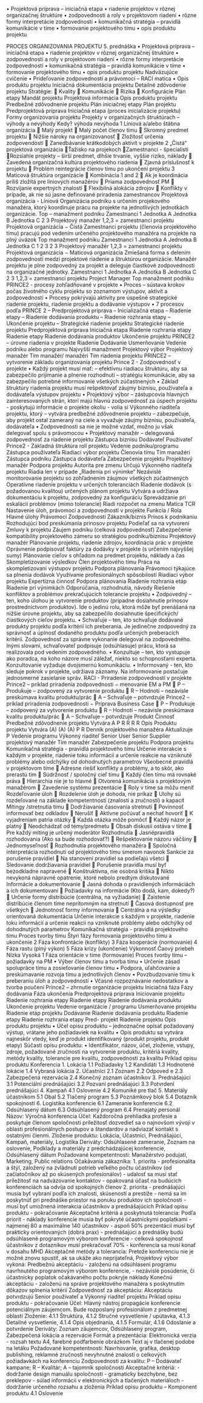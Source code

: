 • Projektová príprava – iniciačná etapa • riadenie projektov v rôznej organizačnej štruktúre • zodpovednosti a roly v projektovom riadení • rôzne formy interpretácie zodpovedností • komunikačná stratégia – pravidlá komunikácie v tíme • formovanie projektového tímu • opis produktu projektu




PROCES ORGANIZOVANIA PROJEKTU 5. prednáška • Projektová príprava – iniciačná etapa • riadenie projektov v rôznej organizačnej štruktúre • zodpovednosti a roly v projektovom riadení • rôzne formy interpretácie zodpovedností • komunikačná stratégia – pravidlá komunikácie v tíme • formovanie projektového tímu • opis produktu projektu Nadväzujúce cvičenie • Prideľovanie zodpovedností a právomocí – RACI matica • Opis produktu projektu Iniciačná dokumentácia projektu Detailné zdôvodenie projektu Stratégie:  Kvality  Komunikácie  Rizika  Konfigurácie Plán etapy Mandát projektu Projektová informácia Opis produktu projektu Predbežné zdôvodnenie projektu Plán iniciačnej etapy Plán projektu Predprojektová príprava Iniciačná etapa (proces inicializácie projektu) Formy organizovania projektu Projekty v organizačných štruktúrach – výhody a nevýhody Kedy? výhoda nevýhoda 1 Líniová a/alebo štábna organizácia  Malý projekt  Malý počet členov tímu  Skromný predmet projektu  Nižšie nároky na organizovanosť  Zložitosť určenia zodpovendostí  Zanedbávanie krátkodobých aktivít v projekte 2 „Čistá“ projektová organizácia Ťažisko na projekoch Zamestnanci - špecialisti Rozsiahle projekty – širší predmet, dlhšie trvanie, vyššie riziko, náklady  Zavedená organizačná kultúra projektového riadenia  Zjavná príslušnosť k projektu  Problém reintegrácie členov tímu po ukončení projektu 3 Maticová štruktúra organizácie  Kombinácia 1 and 2  Ak je koordinácia príliš zložitá pre líniových manažérov  Priama zodpovednosť PM  Rozvíjanie expertných znalostí  Flexibilná alokácia zdrojov  Konflikty v prípade, ak nie sú jasne definované priradenia zamestnancov Projektová organizácia - Líniová Organizácia podniku s určením projekového manažéra, ktorý koordinuje prácu na projekte na jednotlivých jednotkách organizácie. Top – manažment podniku Zamestnanci 1 Jednotka A Jednotka B Jednotka C 2 3 Projektový manažér 1,2,3 = zamestnanci projektu Projektová organizácia − Čistá Zamestnanci projektu (členovia projektového tímu) pracujú pod vedením určeného projektového manažéra na projekte na plný úväzok Top manažment podniku Zamestnanci 1 Jednotka A Jednotka B Jednotka C 1 2 3 2 3 Projektový manažér 1,2,3 = zamestnanci projektu Projektová organizácia − Maticová organizácia Zmiešaná forma s delením zodpovedností medzi projektové riadenie a štruktúrou organizácie. Manažér projektu je plne zodpovedný za projekt a deleguje čiastkové zodpovednosti na organizačné jednotky. Zamestnanci 1 Jednotka A Jednotka B Jednotka C 2 3 1,2,3 = zamestnanci projektu Project Manager Top manažment podniku PRINCE2 - procesy zohľadňované v projekte • Proces – sústava krokov počas životného cyklu projektu so zoznamom výstupov, aktivít a zodpovedností • Procesy pokrývajú aktivity pre úspešné strategické riadenie projektu, riadenie projektu a dodávanie výstupov • 7 procesov podľa PRINCE 2 – Predprojektová príprava – Inicializačná etapa – Riadenie etapy – Riadenie dodávania produktu – Riadenie rozhrania etapy – Ukončenie projektu – Strategické riadenie projektu Strategické riadenie projektu Predprojektová príprava Iniciačná etapa Riadenie rozhrania etapy Riadenie etapy Riadenie dodávania produktov Ukončenie projektu PRINCE2 – úrovne riadenia v projekte Riadenie Dodávanie Usmerňovanie Vedenie podniku alebo programu Najvyšší manažment Projektový výbor Projektový manažér Tím manažér/ manažéri Tím riadenia projektu PRINCE2 – vytvorenie základu organizovania projektu Prince 2 - Zodpovednosť v projekte • Každý projekt musí mať: – efektívnu riadiacu štruktúru, aby sa zabezpečilo prijímanie a plnenie rozhodnutí – stratégiu komunikácie, aby sa zabezpečilo potrebné informovanie všetkých zúčastnených • Základ štruktúry riadenia projektu musí rešpektovať záujmy biznisu, používateľa a dodávateľa výstupov projektu • Projektový výbor – zástupcovia hlavných zainteresovaných strán, ktorí majú hlavnú zodpovednosť za úspech projektu - poskytujú informácie o projekte okoliu - volia si Výkonného riaditeľa projektu, ktorý – vytvára predbežné zdôvodnenie projektu – zabezpečuje, aby projekt ostal zameraný na ciele a vyvažuje záujmy biznisu, používateľa, dodávateľa • Zodpovednosti sa nie je možné vzdať, možno ju však delegovať spolu s právomocou • Projektový manažér – delegovaná zodpovednosť za riadenie projektu Zástupca biznisu Dodávateľ Používateľ Prince2 - Základná štruktúra rolí projektu Vedenie podniku/programu Zástupca používateľa Riadiaci výbor projektu Členovia tímu Tím manažéri Zástupca podniku Zástupca dodávateľa Zabezpečenie projektu Projektový manažér Podpora projektu Autorita pre zmenu Určujú Výkonného riaditeľa projektu Riadia len v prípade „Riadenia pri výnimke“ Nezávislé monitorovanie projektu so zohľadnením záujmov všetkých zúčastnených Operatívne riadenie projektu v určených toleranciách Riadenie dodávok (s požadovanou kvalitou) určených plánom projektu Vytvára a udržiava dokumentáciu k projektu, zodpovedný za konfiguráciu Sprevádzanie pri eskalácii problémov (mimo tolerancie) Riadi rozpočet na zmenu Matica TCR Nastavenie úloh, právomocí a zodpovedností v projekte Funkcia / Rola Hlavné úlohy Právomoci Zodpovednosti Zákazník/biznis Prínos k podnikaniu Rozhodujúci bod preskúmania prínosov projektu Podieľať sa na vytvorení Zmluvy k projektu Záujem podniku (celková zodpovednosť) Zabezpečenie kompatibility projektového zámeru so stratégiou podniku/biznisu Projektový manažér Plánovanie projektu, riadenie zdrojov, koordinácia prác v projekte Oprávnenie podpisovať faktúry za dodávky v projekte (s určením najvyššej sumy) Plánovanie cieľov s ohľadom na predmet projektu, náklady a čas Skompletizovanie výsledkov Člen projektového tímu Práca na skompletizovaní výstupov projektu Podpora plánovania Právomoci týkajúce sa plnenia dodávok Využívanie profesionálnych spôsobilostí Riadiaci výbor projektu Expertízna činnosť Podpora plánovania Riadenie rozhrania etáp Riadenie pri výnimkách Odporúčania, rozhodnutia, návody Riešenie konfliktov a problémov prekračujúcich tolerancie projektu • Zodpovedný – ten, koho úlohou je vytvorenie produktov (prípadne dosiahnutie prínosov prostredníctvom produktov). Ide o jedinú rolu, ktorá môže byť prenášaná na nižšie úrovne projektu, aby sa zabezpečilo dosiahnutie špecifických/čiastkových cieľov projektu. • Schvaľuje – ten, kto schvaľuje dodávané produkty projektu podľa kritérií ich preberania. Je jedinečne zodpovedný za správnosť a úplnosť dodaného produktu podľa určených preberacích kritérií. Zodpovednosť za správne vykonanie delegoval na zodpovedného. Inými slovami, schvaľovateľ podpisuje (odsúhlasuje) prácu, ktorá sa realizovala pod vedením zodpovedného. • Konzultuje – ten, kto vystupuje ako poradca, na koho názore musí záležať, niekto so schopnosťami experta. Konzultovanie vyžaduje dvojsmernú komunikáciu. • Informovaný - ten, kto sleduje pokrok v projekte, udržiava záznamy. Na informovanie postačuje jednosmerné zasielanie správ. RACI - Priradenie zodpovedností v projekte Prince2 – príklad priradenia zodpovednosti − menovanie EM a PM  P – Produkuje – zodpovený za vytvorenie produktu  R – Hodnotí – nezávisle preskúmava kvalitu produktu/prác  A – Schvaľuje – potvrdzuje Prince2 – príklad priradenia zodpovednosti − Príprava Business Case  P – Produkuje – zodpovený za vytvorenie produktu  R – Hodnotí – nezávisle preskúmava kvalitu produktu/prác  A – Schvaľuje – potvrdzuje Produkt Činnosť Predbežné zdôvodnenie projektu Vytvára A P R R R R Opis Produktu projektu Vytvára (A) (A) (A) P R Denník projektového manažéra Aktualizuje P Vedenie programu Výkonný riaditeľ Senior User Senior Supplier projektový manažér Tím manažér Zabezpečenie projektu Podpora projektu Komunikačná stratégia - pravidlá projektového tímu Určenie interakcie s každým v projekte, riadenie toku informácií a určenie reakcie na vzniknuté problémy alebo odchýlky od dohodnutých parametrov Všeobecné pravidlá v projektovom tíme  Adresne riešiť konflikty a problémy, a to skôr, ako prerastú tím  Súdržnosť / spoločný cieľ tímu  Každý člen tímu má rovnaké práva  Hierarchia nie je to hlavné  Otvorená komunikácia s projektovým manažérom  Zavedenie systému prezentácie  Roly v tíme sa môžu meniť Rozdeľovanie úloh  Rozdelenie úloh je dohoda, nie príkaz  Ulohy sú rozdeľované na základe kompetentností (znalostí a zručností) a kapacít Mítingy /stretnutia tímu  Dodržiavanie časovania stretnutí  Povinnosť informovať bez odkladov  Nerušiť  Aktívne počúvať a nechať hovoriť  K vyjadreniam patria otázky  Každá otázka môže pomôcť  Každý názor je platný  Neodchádzať od témy/predmetu  Obsah diskusií ostáva v tíme  Pre každý míting je určený moderátor Rozhodnutia  Jasnépravidlá rozhodovania (Ako sa bude rozhodovať?)  Rešpektovanie názoru väčšiny  Jednomyseľnosť  Rozhodnutia projektového manažéra  Spoločná interpretácia rozhodnutí od projektového tímu smerom navonok Sankcie za porušenie pravidiel  Na stanovení pravidiel sa podieľajú všetci  Sledovanie dodržiavania pravidiel  Porušenie pravidla musí byť bezodkladne napravené  Konštruktívna, nie osobná kritika  Nikto nevykoná nápravné opatrenie, ktoré nebolo predtým diskutované Informácie a dokumentovanie  Jasná dohoda o pravidlených informáciách a ich dokumentovaní  Požiadavky na informácie (Kto dodá, kam, dokedy?)  Určenie formy distribúcie (centrálna, na vyžiadanie)  Zaistenie distribúcie členom tíme neprítomným na stretnutí  Časová dostupnosť pre všetkých  Jednotnosť formy informovania  Centrálna a na výsledky orientovaná dokumentácia Určenie interakcie s každým v projekte, riadenie toku informácií a určenie reakcii na vzniknuté problémy alebo odchýlky od dohodnutých parametrov Komunikačná stratégia - pravidlá projektového tímu Proces tvorby tímu Štyri fázy formovania projektového tímu a ukončenie 2 Fáza konfrontácie (konflikty) 3 Fáza kooperácie (normovanie) 4 Fáza rastu (plný výkon) 5 Fáza krízy (ukončenie) Výkonnosť Čaový priebeh Nízka Vysoká 1 Fáza orientácie v tíme (formovanie) Proces tvorby tímu – požiadavky na PM • Výber členov tímu a tvorba tímu • Určenie zásad spolupráce tímu a zosieťovanie členov tímu • Podpora, uľahčovanie a preskúmavanie rozvoja tímu a jednotlivých členov • Povzbudzovanie tímu k preberaniu úloh a zodpovedností • Včasné rozpoznávanie nedostatkov a tvorba poučení Prince2 – zhrnutie organizácie projektu Iniciačná fáza Fázy dodávania Fáza ukončenia Predprojektová príprava Iniciovanie projektu Riadenie rozhrania etapy Riadenie etapy Riadenie dodávania produktu Ukončenie projektu Vedenie organizácie / programu Usmerňovanie projektu Riadenie etáp projektu Dodávanie Riadenie dodávania produktu Riadenie etapy Riadenie rozhrania etapy Pred- projekt Riadenie projektu Opis produktu projektu • Účel opisu produktu – jednoznačne opísať požadovaný výstup, vrátane jeho požiadaviek na kvalitu • Opis produktu sa vytvára najneskôr vtedy, keď je produkt identifikovaný (produkt projektu, produkt etapy) Súčasti opisu produktu: • Identifikátor, názov, účel, zloženie, vstupy, zdroje, požadované zručnosti na vytvorenie produktu, kritériá kvality, metódy kvality, tolerancie pre kvalitu, zodpovednosti za kvalitu Príklad opisu produktu Konferencia 1. Lokácia 1.1 Požiadavky 1.2 Kandidáti 1.3 Hodnotené lokácie 1.4 Vybraná lokácia 2. Účastníci 2.1 Zoznam 2.2 Odpoved e 2.3 Zabezpečená rezervácia 2.4 Konečný zoznam účastníkov 3. Prednášajúci 3.1 Potenciálni prednášajúci 3.2 Pozvaní prednášajúci 3.3 Potvrdení prednášajúci 4. Kampaň 4.1 Oslovenie 4.2 Komuniké pre tlač 5. Materiály účastníkom 5.1 Obal 5.2 Tlačený program 5.3 Poznámkový blok 5.4 Dotazník spokojnosti 6. Logistika konferencie 6.1 Zameranie konferencie 6.2 Odsúhlasený dátum 6.3 Odsúhlasený program 6.4 Prenajatý personál Názov: Výročná konferencia Účel: Každoročná prehliadka profesie a poskytuje členom spoločnosti príležitosť dozvedieť sa o najnovšom vývoji v oblasti profesionálnych postupov a štandardov a nadviazať kontakt s ostatnými členmi. Zloženie produktu: Lokácia, Účastníci, Prednášajúci, Kampaň, materiály, Logistika Deriváty: Odsúhlasené zameranie, Zoznam na oslovenie, Podklady a materiály z predchádzajúcej konferencie, Odsúhlasený dátum Požadované kompetentnosti: Manažérstvo podujatí, Marketing, Public relations Očakávania zákazníka: 1. priorita - profesionalita a štýl, založený na zvládnutí potrieb veľkého počtu účastníkov (od začiatočníkov až po skúsených profesionálov) - udalosť sa musí stať príležitosť na nadväzovanie kontaktov - opakovaná účasť na budúcich konferenciách sa odvíja od spokojných členov 2. priorita - prednášajúci musia byť vybraní podľa ich znalosti, skúseností a prestíže - nemá sa im poskytnúť pri prednáške priestor na ponuku produktov ich spoločnosti - musí byť umožnená interakcia účastníkov a prednášajúcich Príklad opisu produktu - pokračovanie Akceptačné kritériá a poskytnutá tolerancia: Podľa priorít - náklady konferencie musia byť pokryté účastníckymi poplatkami - najmenej 80 a maximálne 140 účastníkov - aspoň 50% prezentácií musí byť prakticky orientovaných (dobrá prax) - prednášajúci a prednášky budú odsúhlasené programovým výborom konferencie - celková spokojnosť účastníkov z dotazníkov musí prekračovať 70% - konferencia sa musí konať v dosahu MHD Akceptačné metódy a tolerancia: Pretože konferenciu nie je možné znovu spustiť, ak sa ukáže ako neprijateľná, Projektový výbor vykoná: Predbežnú akceptáciu - založenú na odsúhlasení programu navrhnutého programovým výborom konferencie, - nezávislé posúdenie, či účastnícky poplatok očakávaného počtu pokryje náklady Konečnú akceptáciu - založenú na správe projektového manažéra s poskytnutím dôkazov splnenia kritérií Zodpovednosť za akceptáciu: Akceptáciu potvrdzujú Senior používateľ a Výkonný riaditeľ projektu Príklad opisu produktu - pokračovanie Účel: Hlavný nástroj propagácie konferencie potenciálnym záujemcom. Bude rozposlaný profesionálom z predmetnej oblasti Zloženie: 4.1.1 Štruktúra, 4.1.2 Stručné vysvetlenie / upútavka, 4.1.3 Detailné vysvetlenie, 4.1.4 Opis objednania, 4.1.5 Formulár, 4.1.6 Odoslanie a potvrdenie Deriváty: Zoznam záujemcov, Odsúhlasený program, Zabezpečená lokácia a rezervácie Formát a prezentácia: Elektronická verzia - rozsah textu A4, farebné podfarbenie obrázkom Text aj v tlačenej podobe na letáku Požadované kompetentnosti: Navrhovanie, grafika, desktop publishing, reklamné zručnosti nevyhnutné znalosti o celkových požiadavkách na konferenciu Zodpovednosti za kvalitu: P – Dodávateľ kampane; R – Kvalitár; A – tajomník spoločnosti Akceptačné kritériá: - dodržanie design manuálu spoločnosti - gramaticky bezchybne, bez preklepov - súlad informácií v elektronických a tlačených materiáloch - dodržanie určeného rozsahu a zloženia Príklad opisu produktu – Komponent produktu 4.1 Oslovenie